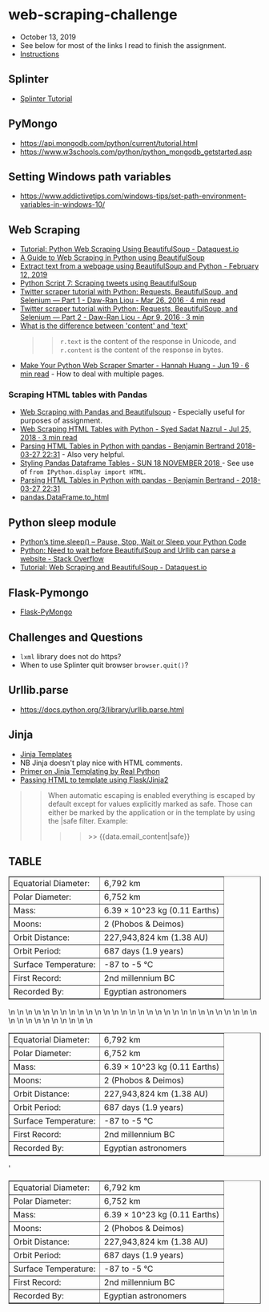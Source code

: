 # web-scraping-challenge
* October 13, 2019
* See below for most of the links I read to finish the assignment.
* [Instructions](https://github.com/the-Coding-Boot-Camp-at-UT/UT-MCB-DATA-PT-07-2019-U-C/tree/master/homework-instructions/12-Web-Scraping-and-Document-Databases/Instructions)

## Splinter ##
* [Splinter Tutorial](https://splinter.readthedocs.io/en/latest/tutorial.html)

## PyMongo ##
* https://api.mongodb.com/python/current/tutorial.html
* https://www.w3schools.com/python/python_mongodb_getstarted.asp

## Setting Windows path variables ##
* https://www.addictivetips.com/windows-tips/set-path-environment-variables-in-windows-10/

## Web Scraping ##
* [Tutorial: Python Web Scraping Using BeautifulSoup - Dataquest.io](https://www.dataquest.io/blog/web-scraping-tutorial-python/)
* [A Guide to Web Scraping in Python using BeautifulSoup](https://dev.to/ayushsharma/a-guide-to-web-scraping-in-python-using-beautifulsoup-1kgo)
* [Extract text from a webpage using BeautifulSoup and Python - February 12, 2019](https://matix.io/extract-text-from-webpage-using-beautifulsoup-and-python/)
* [Python Script 7: Scraping tweets using BeautifulSoup](https://www.pythoncircle.com/post/522/python-script-7-scraping-tweets-using-beautifulsoup/)
* [Twitter scraper tutorial with Python: Requests, BeautifulSoup, and Selenium — Part 1 - Daw-Ran Liou - Mar 26, 2016 · 4 min read](https://medium.com/@dawranliou/twitter-scraper-tutorial-with-python-requests-beautifulsoup-and-selenium-part-1-8e76d62ffd68)
* [Twitter scraper tutorial with Python: Requests, BeautifulSoup, and Selenium — Part 2 - Daw-Ran Liou - Apr 9, 2016 · 3 min](https://medium.com/@dawranliou/twitter-scraper-tutorial-with-python-requests-beautifulsoup-and-selenium-part-2-b38d849b07fe)
* [What is the difference between 'content' and 'text'](https://stackoverflow.com/questions/17011357/what-is-the-difference-between-content-and-text)
    > > `r.text` is the content of the response in Unicode, and `r.content` is the content of the response in bytes.
* [Make Your Python Web Scraper Smarter - Hannah Huang - Jun 19 · 6 min read](https://levelup.gitconnected.com/make-your-python-web-scraper-smarter-6233f2d10c3f) - How to deal with multiple pages.

### Scraping HTML tables with Pandas
* [Web Scraping with Pandas and Beautifulsoup](https://pythonprogramminglanguage.com/web-scraping-with-pandas-and-beautifulsoup/) - Especially useful for purposes of assignment.
* [Web Scraping HTML Tables with Python - Syed Sadat Nazrul - Jul 25, 2018 · 3 min read](https://towardsdatascience.com/web-scraping-html-tables-with-python-c9baba21059)
* [Parsing HTML Tables in Python with pandas - Benjamin Bertrand 2018-03-27 22:31](https://beenje.github.io/blog/posts/parsing-html-tables-in-python-with-pandas/) - Also very helpful.
* [Styling Pandas Dataframe Tables - SUN 18 NOVEMBER 2018
](https://blog.hedaro.com/styling-dataframe-tables.html) - See use of `from IPython.display import HTML`.
* [Parsing HTML Tables in Python with pandas - Benjamin Bertrand - 2018-03-27 22:31](https://beenje.github.io/blog/posts/parsing-html-tables-in-python-with-pandas/)
* [pandas.DataFrame.to_html](https://pandas.pydata.org/pandas-docs/version/0.23/generated/pandas.DataFrame.to_html.html)

## Python sleep module
* [Python’s time.sleep() – Pause, Stop, Wait or Sleep your Python Code](https://www.pythoncentral.io/pythons-time-sleep-pause-wait-sleep-stop-your-code/)
* [Python: Need to wait before BeautifulSoup and Urllib can parse a website - Stack Overflow](https://stackoverflow.com/questions/21445845/python-need-to-wait-before-beautifulsoup-and-urllib-can-parse-a-website)
* [Tutorial: Web Scraping and BeautifulSoup - Dataquest.io](https://www.dataquest.io/blog/web-scraping-beautifulsoup/)

## Flask-Pymongo 
* [Flask-PyMongo](https://flask-pymongo.readthedocs.io/en/latest/)

## Challenges and Questions
* `lxml` library does not do https?
* When to use Splinter quit browser `browser.quit()`?

## Urllib.parse
* https://docs.python.org/3/library/urllib.parse.html

## Jinja
* [Jinja Templates](http://jinja.palletsprojects.com/en/2.10.x/templates/)
* NB Jinja doesn't play nice with HTML comments.
* [Primer on Jinja Templating by Real Python](https://realpython.com/primer-on-jinja-templating/)
* [Passing HTML to template using Flask/Jinja2](https://stackoverflow.com/questions/3206344/passing-html-to-template-using-flask-jinja2)
>> When automatic escaping is enabled everything is escaped by default except for values explicitly marked as safe. Those can either be marked by the application or in the template by using the |safe filter.
>> Example:
>> 
>>>> <div class="info">
>>>>>> {{data.email_content|safe}}
>>>> </div>

## TABLE
<table border="1" class="dataframe">  <tbody>    <tr>      <td>Equatorial Diameter:</td>      <td>6,792 km</td>    </tr>    <tr>      <td>Polar Diameter:</td>      <td>6,752 km</td>    </tr>    <tr>      <td>Mass:</td>      <td>6.39 × 10^23 kg (0.11 Earths)</td>    </tr>    <tr>      <td>Moons:</td>      <td>2 (Phobos &amp; Deimos)</td>    </tr>    <tr>      <td>Orbit Distance:</td>      <td>227,943,824 km (1.38 AU)</td>    </tr>    <tr>      <td>Orbit Period:</td>      <td>687 days (1.9 years)</td>    </tr>    <tr>      <td>Surface Temperature:</td>      <td>-87 to -5 °C</td>    </tr>    <tr>      <td>First Record:</td>      <td>2nd millennium BC</td>    </tr>    <tr>      <td>Recorded By:</td>      <td>Egyptian astronomers</td>    </tr>  </tbody></table>


<!-- soup.find_all("a")
soup("a") -->
<!-- 
# manny code
# scraping = True
# data = []
# while scraping==True:
#     soup = BeautifulSoup(browser.html, "lxml")
#     books = soup.find_all("article", class_="product_pod")
#     for book in books:
#         link = book.find("h3").find("a")["href"]
#         title = book.find("h3").find("a")["title"]
#         data.append({"link": link, "title": title})
#     try:
#         browser.click_link_by_partial_text('next')
#     except:
#         scraping = False -->


<table border="1" class="dataframe">\n  <tbody>\n    <tr>\n      <td>Equatorial Diameter:</td>\n      <td>6,792 km</td>\n    </tr>\n    <tr>\n      <td>Polar Diameter:</td>\n      <td>6,752 km</td>\n    </tr>\n    <tr>\n      <td>Mass:</td>\n      <td>6.39 × 10^23 kg (0.11 Earths)</td>\n    </tr>\n    <tr>\n      <td>Moons:</td>\n      <td>2 (Phobos &amp; Deimos)</td>\n    </tr>\n    <tr>\n      <td>Orbit Distance:</td>\n      <td>227,943,824 km (1.38 AU)</td>\n    </tr>\n    <tr>\n      <td>Orbit Period:</td>\n      <td>687 days (1.9 years)</td>\n    </tr>\n    <tr>\n      <td>Surface Temperature:</td>\n      <td>-87 to -5 °C</td>\n    </tr>\n    <tr>\n      <td>First Record:</td>\n      <td>2nd millennium BC</td>\n    </tr>\n    <tr>\n      <td>Recorded By:</td>\n      <td>Egyptian astronomers</td>\n    </tr>\n  </tbody>\n</table>'


<table border="1" class="dataframe">  <tbody>    <tr>      <td>Equatorial Diameter:</td>      <td>6,792 km</td>    </tr>    <tr>      <td>Polar Diameter:</td>      <td>6,752 km</td>    </tr>    <tr>      <td>Mass:</td>      <td>6.39 × 10^23 kg (0.11 Earths)</td>    </tr>    <tr>      <td>Moons:</td>      <td>2 (Phobos &amp; Deimos)</td>    </tr>    <tr>      <td>Orbit Distance:</td>      <td>227,943,824 km (1.38 AU)</td>    </tr>    <tr>      <td>Orbit Period:</td>      <td>687 days (1.9 years)</td>    </tr>    <tr>      <td>Surface Temperature:</td>      <td>-87 to -5 °C</td>    </tr>    <tr>      <td>First Record:</td>      <td>2nd millennium BC</td>    </tr>    <tr>      <td>Recorded By:</td>      <td>Egyptian astronomers</td>    </tr>  </tbody></table>
